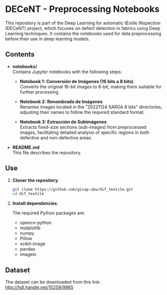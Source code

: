 # DECeNT - Preprocessing Notebooks

This repository is part of the Deep Learning for automatic tExtile iNspection (DECeNT) project, which focuses on defect detection in fabrics using Deep Learning techniques. It contains the notebooks used for data preprocessing before their use in deep learning models.

## Contents

- **notebooks/**  
  Contains Jupyter notebooks with the following steps:
  
  - **Notebook 1: Conversión de Imágenes (16 bits a 8 bits)**  
   Converts the original 16-bit images to 8-bit, making them suitable for further processing.
    
  - **Notebook 2: Renombrado de Imágenes**  
    Renames images located in the "20221124 SARGA 8 bits" directories, adjusting their names to follow the required standard format.
    
  - **Notebook 3: Extracción de Subimágenes**  
    Extracts fixed-size sections (sub-images) from preprocessed images, facilitating detailed analysis of specific regions in both defective and non-defective areas.
  
- **README.md**  
  This file describes the repository.

## Use

1. **Cloner the repository**:
   ```bash
   git clone https://github.com/gicap-ubu/dif_textile.git
   cd dif_textile

2. **Install dependencies**:
   
   The required Python packages are:
   
   * opencv-python
   * matplotlib
   * numpy
   * Pillow
   * scikit-image
   * pandas
   * imageio
     
## Dataset
  The dataset can be downloaded from this link: http://hdl.handle.net/10259/9965 
